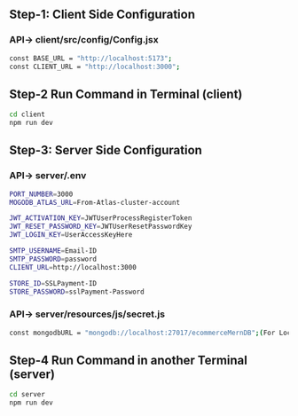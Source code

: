 ## Step-1: Client Side Configuration

### API-> client/src/config/Config.jsx

```bash
const BASE_URL = "http://localhost:5173";
const CLIENT_URL = "http://localhost:3000";
```

## Step-2 Run Command in Terminal (client)

```bash
cd client
npm run dev
```

## Step-3: Server Side Configuration

### API-> server/.env

```bash
PORT_NUMBER=3000
MOGODB_ATLAS_URL=From-Atlas-cluster-account

JWT_ACTIVATION_KEY=JWTUserProcessRegisterToken
JWT_RESET_PASSWORD_KEY=JWTUserResetPasswordKey
JWT_LOGIN_KEY=UserAccessKeyHere

SMTP_USERNAME=Email-ID
SMTP_PASSWORD=password
CLIENT_URL=http://localhost:3000

STORE_ID=SSLPayment-ID
STORE_PASSWORD=sslPayment-Password
```

### API-> server/resources/js/secret.js
```bash
const mongodbURL = "mongodb://localhost:27017/ecommerceMernDB";(For Local Database)
```
## Step-4 Run Command in another Terminal (server)

```bash
cd server
npm run dev
```
